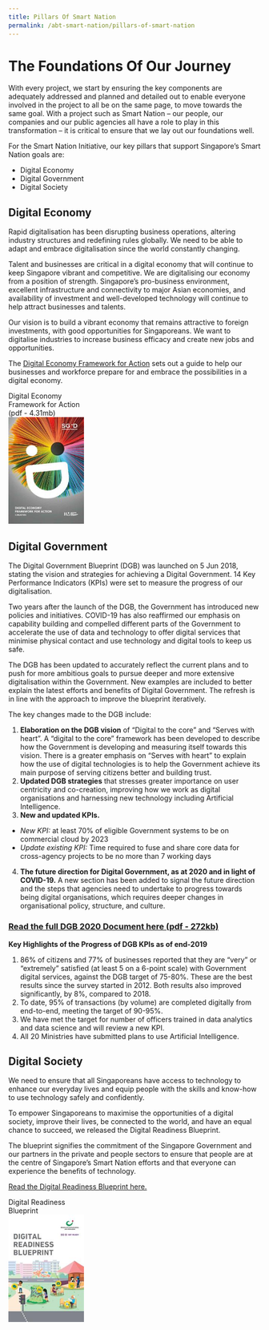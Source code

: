 ```yaml
---
title: Pillars Of Smart Nation
permalink: /abt-smart-nation/pillars-of-smart-nation
---
```


# The Foundations Of Our Journey

With every project, we start by ensuring the key components are adequately addressed and planned and detailed out to enable everyone involved in the project to all be on the same page, to move towards the same goal. With a project such as Smart Nation – our people, our companies and our public agencies all have a role to play in this transformation – it is critical to ensure that we lay out our foundations well. 

For the Smart Nation Initiative, our key pillars that support Singapore’s Smart Nation goals are:
-	Digital Economy
-	Digital Government 
-	Digital Society
 
## Digital Economy
Rapid digitalisation has been disrupting business operations, altering industry structures and redefining rules globally. We need to be able to adapt and embrace digitalisation since the world constantly changing.

Talent and businesses are critical in a digital economy that will continue to keep Singapore vibrant and competitive. We are digitalising our economy from a position of strength. Singapore’s pro-business environment, excellent infrastructure and connectivity to major Asian economies, and availability of investment and well-developed technology will continue to help attract businesses and talents.

Our vision is to build a vibrant economy that remains attractive to foreign investments, with good opportunities for Singaporeans. We want to digitalise industries to increase business efficacy and create new jobs and opportunities.

The <a href="https://www.imda.gov.sg/infocomm-media-landscape/SGDigital/Digital-Economy-Framework-for-Action" target="_blank">Digital Economy Framework for Action</a> sets out a guide to help our businesses and workforce prepare for and embrace the possibilities in a digital economy.

<div style="width:30%"> 
 Digital Economy Framework for Action
 (pdf - 4.31mb)
</div>
<div style="width:30%"> 
 <a href="/files/our-smart-nation/SGD Framework For Action.pdf" target="_blank"><img src="/images/our-smart-nation/digital-economy-framework.jpg"></a>
</div>

## Digital Government

The Digital Government Blueprint (DGB) was launched on 5 Jun 2018, stating the vision and strategies for achieving a Digital Government. 14 Key Performance Indicators (KPIs) were set to measure the progress of our digitalisation.

Two years after the launch of the DGB, the Government has introduced new policies and initiatives. COVID-19 has also reaffirmed our emphasis on capability building and compelled different parts of the Government to accelerate the use of data and technology to offer digital services that minimise physical contact and use technology and digital tools to keep us safe.

The DGB has been updated to accurately reflect the current plans and to push for more ambitious goals to pursue deeper and more extensive digitalisation within the Government. New examples are included to better explain the latest efforts and benefits of Digital Government. The refresh is in line with the approach to improve the blueprint iteratively.

The key changes made to the DGB include:
1.	**Elaboration on the DGB vision** of “Digital to the core” and “Serves with heart”. A “digital to the core” framework has been developed to describe how the Government is developing and measuring itself towards this vision. There is a greater emphasis on “Serves with heart” to explain how the use of digital technologies is to help the Government achieve its main purpose of serving citizens better and building trust.
2.	**Updated DGB strategies** that stresses greater importance on user centricity and co-creation, improving how we work as digital organisations and harnessing new technology including Artificial Intelligence.
3.	**New and updated KPIs.**
  - *New KPI:* at least 70% of eligible Government systems to be on commercial cloud by 2023
  - *Update existing KPI:* Time required to fuse and share core data for cross-agency projects to be no more than 7 working days
4.	**The future direction for Digital Government, as at 2020 and in light of COVID-19.** A new section has been added to signal the future direction and the steps that agencies need to undertake to progress towards being digital organisations, which requires deeper changes in organisational policy, structure, and culture.

### <a href="/files/publications/dgb-public-document_30dec20.pdf" target="_blank">Read the full DGB 2020 Document here (pdf - 272kb)</a>
  
**Key Highlights of the Progress of DGB KPIs as of end-2019**
1.	86% of citizens and 77% of businesses reported that they are “very” or “extremely” satisfied (at least 5 on a 6-point scale) with Government digital services, against the DGB target of 75-80%. These are the best results since the survey started in 2012. Both results also improved significantly, by 8%, compared to 2018.
2.	To date, 95% of transactions (by volume) are completed digitally from end-to-end, meeting the target of 90-95%.
3.	We have met the target for number of officers trained in data analytics and data science and will review a new KPI.
4.	All 20 Ministries have submitted plans to use Artificial Intelligence.  

## Digital Society

We need to ensure that all Singaporeans have access to technology to enhance our everyday lives and equip people with the skills and know-how to use technology safely and confidently.

To empower Singaporeans to maximise the opportunities of a digital society, improve their lives, be connected to the world, and have an equal chance to succeed, we released the Digital Readiness Blueprint.

The blueprint signifies the commitment of the Singapore Government and our partners in the private and people sectors to ensure that people are at the centre of Singapore’s Smart Nation efforts and that everyone can experience the benefits of technology.

<a href="https://www.mci.gov.sg/en/portfolios/digital-readiness/digital-readiness-blueprint" target="_blank">Read the Digital Readiness Blueprint here.</a>

 <div style="width:30%"> 
  Digital Readiness Blueprint
 </div>
<div style="width:30%"> 
 <a href="https://www.mci.gov.sg/en/portfolios/digital-readiness/digital-readiness-blueprint" target="_blank"><img src="/images/our-smart-nation/digital-readiness-blueprint.jpg"></a>
</div>
